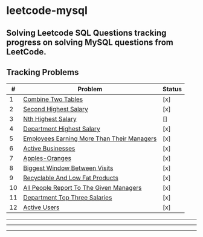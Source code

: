 # leetcode-mysql
Solving Leetcode SQL Questions
tracking progress on solving MySQL questions from LeetCode.
---
## Tracking Problems
| # | Problem | Status |
|---|---------|--------|
| 1 | [Combine Two Tables](https://leetcode.com/problems/combine-two-tables/description/) | [x] |
| 2 | [Second Highest Salary](https://leetcode.com/problems/second-highest-salary/description/) |[x] |
| 3 | [Nth Highest Salary](https://leetcode.com/problems/nth-highest-salary/) | [] |
| 4 | [Department Highest Salary](https://leetcode.com/problems/department-highest-salary/description/) | [x] |
| 5 | [Employees Earning More Than Their Managers](https://leetcode.com/problems/employees-earning-more-than-their-managers/description/) | [x] |
| 6 | [Active Businesses](https://leetcode.com/problems/active-businesses/description/) | [x] |
| 7 | [Apples-Oranges](https://leetcode.com/problems/apples-oranges/description/) | [x] |
| 8 | [Biggest Window Between Visits](https://leetcode.com/problems/biggest-window-between-visits/description/) | [x] |
| 9 | [Recyclable And Low Fat Products](https://leetcode.com/problems/recyclable-and-low-fat-products/description/) | [x] |
| 10 | [All People Report To The Given Managers](https://leetcode.com/problems/all-people-report-to-the-given-manager/description/) | [x] |
| 11 | [Department Top Three Salaries](https://leetcode.com/problems/department-top-three-salaries/description/) | [x] |
| 12 | [Active Users](https://leetcode.com/problems/active-users/description/) | [x] |


---
---
---









